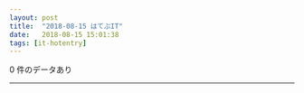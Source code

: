 ```yaml
---
layout: post
title:  "2018-08-15 はてぶIT"
date:   2018-08-15 15:01:38
tags: [it-hotentry]
---
```

0 件のデータあり

<hr>
